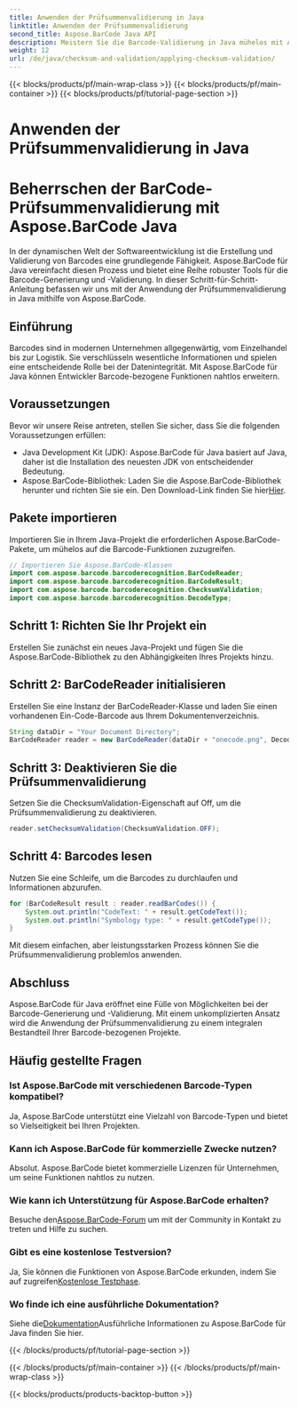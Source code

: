 ```yaml
---
title: Anwenden der Prüfsummenvalidierung in Java
linktitle: Anwenden der Prüfsummenvalidierung
second_title: Aspose.BarCode Java API
description: Meistern Sie die Barcode-Validierung in Java mühelos mit Aspose.BarCode. Schritt-für-Schritt-Anleitung zur Prüfsummenvalidierung. Steigern Sie die Datenintegrität Ihrer Software!
weight: 12
url: /de/java/checksum-and-validation/applying-checksum-validation/
---
```


{{< blocks/products/pf/main-wrap-class >}}
{{< blocks/products/pf/main-container >}}
{{< blocks/products/pf/tutorial-page-section >}}

# Anwenden der Prüfsummenvalidierung in Java

# Beherrschen der BarCode-Prüfsummenvalidierung mit Aspose.BarCode Java

In der dynamischen Welt der Softwareentwicklung ist die Erstellung und Validierung von Barcodes eine grundlegende Fähigkeit. Aspose.BarCode für Java vereinfacht diesen Prozess und bietet eine Reihe robuster Tools für die Barcode-Generierung und -Validierung. In dieser Schritt-für-Schritt-Anleitung befassen wir uns mit der Anwendung der Prüfsummenvalidierung in Java mithilfe von Aspose.BarCode.

## Einführung

Barcodes sind in modernen Unternehmen allgegenwärtig, vom Einzelhandel bis zur Logistik. Sie verschlüsseln wesentliche Informationen und spielen eine entscheidende Rolle bei der Datenintegrität. Mit Aspose.BarCode für Java können Entwickler Barcode-bezogene Funktionen nahtlos erweitern.

## Voraussetzungen

Bevor wir unsere Reise antreten, stellen Sie sicher, dass Sie die folgenden Voraussetzungen erfüllen:

- Java Development Kit (JDK): Aspose.BarCode für Java basiert auf Java, daher ist die Installation des neuesten JDK von entscheidender Bedeutung.
-  Aspose.BarCode-Bibliothek: Laden Sie die Aspose.BarCode-Bibliothek herunter und richten Sie sie ein. Den Download-Link finden Sie hier[Hier](https://releases.aspose.com/barcode/java/).

## Pakete importieren

Importieren Sie in Ihrem Java-Projekt die erforderlichen Aspose.BarCode-Pakete, um mühelos auf die Barcode-Funktionen zuzugreifen.

```java
// Importieren Sie Aspose.BarCode-Klassen
import com.aspose.barcode.barcoderecognition.BarCodeReader;
import com.aspose.barcode.barcoderecognition.BarCodeResult;
import com.aspose.barcode.barcoderecognition.ChecksumValidation;
import com.aspose.barcode.barcoderecognition.DecodeType;
```

## Schritt 1: Richten Sie Ihr Projekt ein

Erstellen Sie zunächst ein neues Java-Projekt und fügen Sie die Aspose.BarCode-Bibliothek zu den Abhängigkeiten Ihres Projekts hinzu.

## Schritt 2: BarCodeReader initialisieren

Erstellen Sie eine Instanz der BarCodeReader-Klasse und laden Sie einen vorhandenen Ein-Code-Barcode aus Ihrem Dokumentenverzeichnis.

```java
String dataDir = "Your Document Directory";
BarCodeReader reader = new BarCodeReader(dataDir + "onecode.png", DecodeType.ONE_CODE);
```

## Schritt 3: Deaktivieren Sie die Prüfsummenvalidierung

Setzen Sie die ChecksumValidation-Eigenschaft auf Off, um die Prüfsummenvalidierung zu deaktivieren.

```java
reader.setChecksumValidation(ChecksumValidation.OFF);
```

## Schritt 4: Barcodes lesen

Nutzen Sie eine Schleife, um die Barcodes zu durchlaufen und Informationen abzurufen.

```java
for (BarCodeResult result : reader.readBarCodes()) {
    System.out.println("CodeText: " + result.getCodeText());
    System.out.println("Symbology type: " + result.getCodeType());
}
```

Mit diesem einfachen, aber leistungsstarken Prozess können Sie die Prüfsummenvalidierung problemlos anwenden.

## Abschluss

Aspose.BarCode für Java eröffnet eine Fülle von Möglichkeiten bei der Barcode-Generierung und -Validierung. Mit einem unkomplizierten Ansatz wird die Anwendung der Prüfsummenvalidierung zu einem integralen Bestandteil Ihrer Barcode-bezogenen Projekte.

## Häufig gestellte Fragen

### Ist Aspose.BarCode mit verschiedenen Barcode-Typen kompatibel?
Ja, Aspose.BarCode unterstützt eine Vielzahl von Barcode-Typen und bietet so Vielseitigkeit bei Ihren Projekten.

### Kann ich Aspose.BarCode für kommerzielle Zwecke nutzen?
Absolut. Aspose.BarCode bietet kommerzielle Lizenzen für Unternehmen, um seine Funktionen nahtlos zu nutzen.

### Wie kann ich Unterstützung für Aspose.BarCode erhalten?
 Besuche den[Aspose.BarCode-Forum](https://forum.aspose.com/c/barcode/13) um mit der Community in Kontakt zu treten und Hilfe zu suchen.

### Gibt es eine kostenlose Testversion?
 Ja, Sie können die Funktionen von Aspose.BarCode erkunden, indem Sie auf zugreifen[Kostenlose Testphase](https://releases.aspose.com/).

### Wo finde ich eine ausführliche Dokumentation?
 Siehe die[Dokumentation](https://reference.aspose.com/barcode/java/)Ausführliche Informationen zu Aspose.BarCode für Java finden Sie hier.


{{< /blocks/products/pf/tutorial-page-section >}}

{{< /blocks/products/pf/main-container >}}
{{< /blocks/products/pf/main-wrap-class >}}

{{< blocks/products/products-backtop-button >}}
